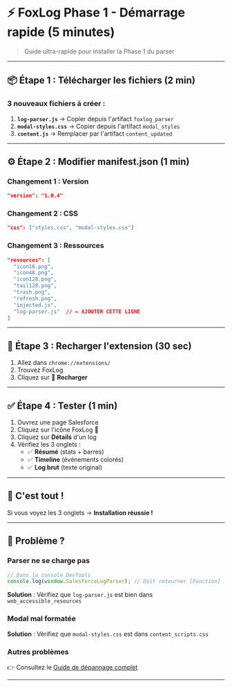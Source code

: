 # ⚡ FoxLog Phase 1 - Démarrage rapide (5 minutes)

> Guide ultra-rapide pour installer la Phase 1 du parser

---

## 📦 Étape 1 : Télécharger les fichiers (2 min)

### 3 nouveaux fichiers à créer :

1. **`log-parser.js`** → Copier depuis l'artifact `foxlog_parser`
2. **`modal-styles.css`** → Copier depuis l'artifact `modal_styles`
3. **`content.js`** → Remplacer par l'artifact `content_updated`

---

## ⚙️ Étape 2 : Modifier manifest.json (1 min)

### Changement 1 : Version
```json
"version": "1.0.4"
```

### Changement 2 : CSS
```json
"css": ["styles.css", "modal-styles.css"]
```

### Changement 3 : Ressources
```json
"resources": [
  "icon16.png",
  "icon48.png",
  "icon128.png",
  "tail128.png",
  "trash.png",
  "refresh.png",
  "injected.js",
  "log-parser.js"  // ← AJOUTER CETTE LIGNE
]
```

---

## 🔄 Étape 3 : Recharger l'extension (30 sec)

1. Allez dans `chrome://extensions/`
2. Trouvez FoxLog
3. Cliquez sur 🔄 **Recharger**

---

## ✅ Étape 4 : Tester (1 min)

1. Ouvrez une page Salesforce
2. Cliquez sur l'icône FoxLog 🦊
3. Cliquez sur **Détails** d'un log
4. Vérifiez les 3 onglets :
   - ✅ **Résumé** (stats + barres)
   - ✅ **Timeline** (événements colorés)
   - ✅ **Log brut** (texte original)

---

## 🎉 C'est tout !

Si vous voyez les 3 onglets → **Installation réussie !**

---

## 🐛 Problème ?

### Parser ne se charge pas
```javascript
// Dans la console DevTools
console.log(window.SalesforceLogParser); // Doit retourner [Function]
```

**Solution** : Vérifiez que `log-parser.js` est bien dans `web_accessible_resources`

### Modal mal formatée
**Solution** : Vérifiez que `modal-styles.css` est dans `content_scripts.css`

### Autres problèmes
👉 Consultez le [Guide de dépannage complet](MIGRATION-GUIDE.md#dépannage)

---

## 